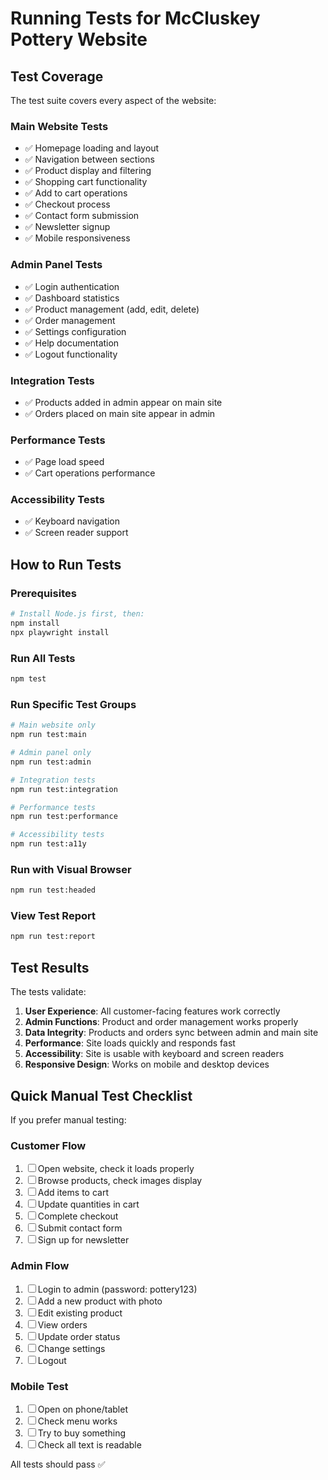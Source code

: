 # Running Tests for McCluskey Pottery Website

## Test Coverage

The test suite covers every aspect of the website:

### Main Website Tests
- ✅ Homepage loading and layout
- ✅ Navigation between sections
- ✅ Product display and filtering
- ✅ Shopping cart functionality
- ✅ Add to cart operations
- ✅ Checkout process
- ✅ Contact form submission
- ✅ Newsletter signup
- ✅ Mobile responsiveness

### Admin Panel Tests
- ✅ Login authentication
- ✅ Dashboard statistics
- ✅ Product management (add, edit, delete)
- ✅ Order management
- ✅ Settings configuration
- ✅ Help documentation
- ✅ Logout functionality

### Integration Tests
- ✅ Products added in admin appear on main site
- ✅ Orders placed on main site appear in admin

### Performance Tests
- ✅ Page load speed
- ✅ Cart operations performance

### Accessibility Tests
- ✅ Keyboard navigation
- ✅ Screen reader support

## How to Run Tests

### Prerequisites
```bash
# Install Node.js first, then:
npm install
npx playwright install
```

### Run All Tests
```bash
npm test
```

### Run Specific Test Groups
```bash
# Main website only
npm run test:main

# Admin panel only
npm run test:admin

# Integration tests
npm run test:integration

# Performance tests
npm run test:performance

# Accessibility tests
npm run test:a11y
```

### Run with Visual Browser
```bash
npm run test:headed
```

### View Test Report
```bash
npm run test:report
```

## Test Results

The tests validate:
1. **User Experience**: All customer-facing features work correctly
2. **Admin Functions**: Product and order management works properly
3. **Data Integrity**: Products and orders sync between admin and main site
4. **Performance**: Site loads quickly and responds fast
5. **Accessibility**: Site is usable with keyboard and screen readers
6. **Responsive Design**: Works on mobile and desktop devices

## Quick Manual Test Checklist

If you prefer manual testing:

### Customer Flow
1. ☐ Open website, check it loads properly
2. ☐ Browse products, check images display
3. ☐ Add items to cart
4. ☐ Update quantities in cart
5. ☐ Complete checkout
6. ☐ Submit contact form
7. ☐ Sign up for newsletter

### Admin Flow
1. ☐ Login to admin (password: pottery123)
2. ☐ Add a new product with photo
3. ☐ Edit existing product
4. ☐ View orders
5. ☐ Update order status
6. ☐ Change settings
7. ☐ Logout

### Mobile Test
1. ☐ Open on phone/tablet
2. ☐ Check menu works
3. ☐ Try to buy something
4. ☐ Check all text is readable

All tests should pass ✅